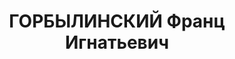 ---
title: ГОРБЫЛИНСКИЙ Франц Игнатьевич
description: "1903 року народження, м. Буіка Вінницької області, поляк, освіта нижча,\
  \ безпартійний. Проживав: м. Макіївка Донецької області, 22 лінія, 12 проспект,\
  \ буд. № 148. Робітник заводу ім. Кірова. \n  Заарештований 22 липня 1937 року.\
  \ Засуджений виїзною сесією військової колегії Верховного Суду СРСР у м. Донецьку\
  \ до розстрілу з конфіскацією майна. Вирок приведено до виконання у м. Донецьку\
  \ 3 грудня 1937 року. \n  Реабілітований у 1958 році."
---
